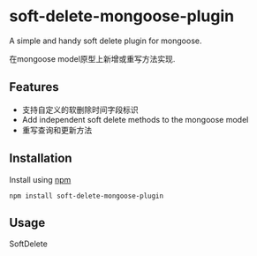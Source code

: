 soft-delete-mongoose-plugin
================

A simple and handy soft delete plugin for mongoose.

在mongoose model原型上新增或重写方法实现.



## Features

- 支持自定义的软删除时间字段标识
- Add independent soft delete methods to the mongoose model
- 重写查询和更新方法



## Installation
Install using [npm](https://npmjs.org)

```
npm install soft-delete-mongoose-plugin
```



## Usage

SoftDelete
